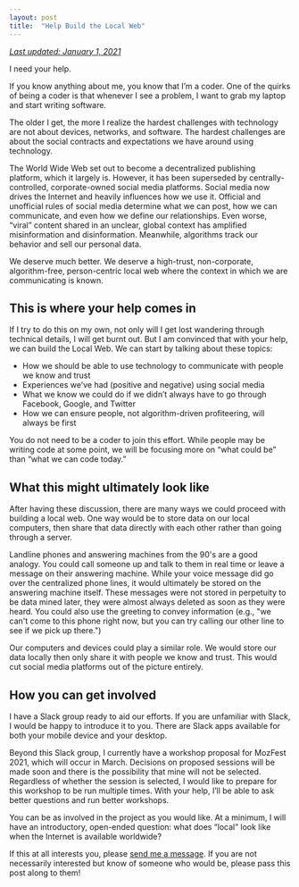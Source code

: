 ```yaml
---
layout: post
title:  "Help Build the Local Web"
---
```


_[Last updated: January 1, 2021](https://github.com/jlleblanc/blog.jlleblanc.com/blob/gh-pages/_posts/2020-12-29-help-build-the-local-web.md)_

I need your help.

If you know anything about me, you know that I’m a coder. One of the quirks of being a coder is that whenever I see a problem, I want to grab my laptop and start writing software.

The older I get, the more I realize the hardest challenges with technology are not about devices, networks, and software. The hardest challenges are about the social contracts and expectations we have around using technology.

The World Wide Web set out to become a decentralized publishing platform, which it largely is. However, it has been superseded by centrally-controlled, corporate-owned social media platforms. Social media now drives the Internet and heavily influences how we use it. Official and unofficial rules of social media determine what we can post, how we can communicate, and even how we define our relationships. Even worse, “viral” content shared in an unclear, global context has amplified misinformation and disinformation. Meanwhile, algorithms track our behavior and sell our personal data.

We deserve much better. We deserve a high-trust, non-corporate, algorithm-free, person-centric local web where the context in which we are communicating is known.
## This is where your help comes in

If I try to do this on my own, not only will I get lost wandering through technical details, I will get burnt out. But I am convinced that with your help, we can build the Local Web. We can start by talking about these topics:

* How we should be able to use technology to communicate with people we know and trust
* Experiences we’ve had (positive and negative) using social media
* What we know we could do if we didn’t always have to go through Facebook, Google, and Twitter
* How we can ensure people, not algorithm-driven profiteering, will always be first

You do not need to be a coder to join this effort. While people may be writing code at some point, we will be focusing more on “what could be” than “what we can code today.”

## What this might ultimately look like
After having these discussion, there are many ways we could proceed with building a local web. One way would be to store data on our local computers, then share that data directly with each other rather than going through a server.

Landline phones and answering machines from the 90's are a good analogy. You could call someone up and talk to them in real time or leave a message on their answering machine. While your voice message did go over the centralized phone lines, it would ultimately be stored on the answering machine itself. These messages were not stored in perpetuity to be data mined later, they were almost always deleted as soon as they were heard. You could also use the greeting to convey information (e.g., "we can't come to this phone right now, but you can try calling our other line to see if we pick up there.")

Our computers and devices could play a similar role. We would store our data locally then only share it with people we know and trust. This would cut social media platforms out of the picture entirely.

## How you can get involved
I have a Slack group ready to aid our efforts. If you are unfamiliar with Slack, I would be happy to introduce it to you. There are Slack apps available for both your mobile device and your desktop.

Beyond this Slack group, I currently have a workshop proposal for MozFest 2021, which will occur in March. Decisions on proposed sessions will be made soon and there is the possibility that mine will not be selected. Regardless of whether the session is selected, I would like to prepare for this workshop to be run multiple times. With your help, I’ll be able to ask better questions and run better workshops.

You can be as involved in the project as you would like. At a minimum, I will have an introductory, open-ended question: what does “local” look like when the Internet is available worldwide?

If this at all interests you, please [send me a message](mailto:contact@jlleblanc.com?subject=Interested%20in%20building%20the%20Local%20Web). If you are not necessarily interested but know of someone who would be, please pass this post along to them!
